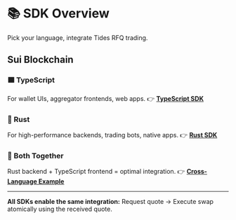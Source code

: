 # 📚 SDK Overview

Pick your language, integrate Tides RFQ trading.

## Sui Blockchain

### 🟦 TypeScript

For wallet UIs, aggregator frontends, web apps.
👉 [**TypeScript SDK**](sui-1-ts.md)

### 🦀 Rust

For high-performance backends, trading bots, native apps.
👉 [**Rust SDK**](sui-2-rust.md)

### 🔄 Both Together

Rust backend + TypeScript frontend = optimal integration.
👉 [**Cross-Language Example**](sui-3-ts-rust.md)

---

**All SDKs enable the same integration:** Request quote → Execute swap atomically using the received quote.
